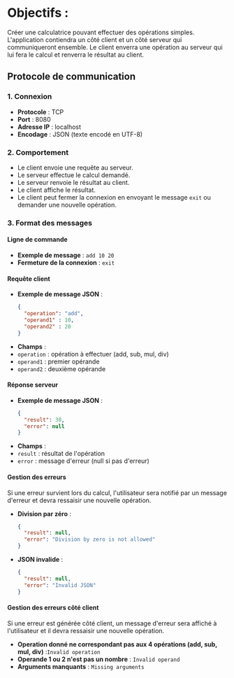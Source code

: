 # Objectifs :
Créer une calculatrice pouvant effectuer des opérations simples. L'application contiendra un côté client et un côté serveur qui communiqueront ensemble. Le client enverra une opération au serveur qui lui fera le calcul et renverra le résultat au client.

## Protocole de communication

### 1. Connexion
- **Protocole** : TCP
- **Port** : 8080
- **Adresse IP** : localhost
- **Encodage** : JSON (texte encodé en UTF-8)

### 2. Comportement
- Le client envoie une requête au serveur.
- Le serveur effectue le calcul demandé.
- Le serveur renvoie le résultat au client.
- Le client affiche le résultat.
- Le client peut fermer la connexion en envoyant le message `exit` ou demander une nouvelle opération.

### 3. Format des messages

#### Ligne de commande
- **Exemple de message** : `add 10 20`
- **Fermeture de la connexion** : `exit`

#### Requête client 
- **Exemple de message JSON** : 
  ```json
  {
    "operation": "add",
    "operand1" : 10,
    "operand2" : 20
  }
  ```
- **Champs** :
- `operation` : opération à effectuer (add, sub, mul, div)
- `operand1` : premier opérande
- `operand2` : deuxième opérande

#### Réponse serveur
- **Exemple de message JSON** : 
  ```json
  {
    "result": 30,
    "error": null
  }
  ```
- **Champs** :
- `result` : résultat de l'opération
- `error` : message d'erreur (null si pas d'erreur)

#### Gestion des erreurs
Si une erreur survient lors du calcul, l'utilisateur sera notifié par un message d'erreur et devra ressaisir une nouvelle opération.

- **Division par zéro** : 
  ```json
  {
    "result": null,
    "error": "Division by zero is not allowed"
  }
  ```
- **JSON invalide** : 
  ```json
  {
    "result": null,
    "error": "Invalid JSON"
  }
  ```
#### Gestion des erreurs côté client
Si une erreur est générée côté client, un message d'erreur sera affiché à l'utilisateur et il devra ressaisir une nouvelle opération.

- **Operation donné ne correspondant pas aux 4 opérations (add, sub, mul, div)** :`Invalid operation`
- **Operande 1 ou 2 n'est pas un nombre** : `Invalid operand`
- **Arguments manquants** : `Missing arguments`